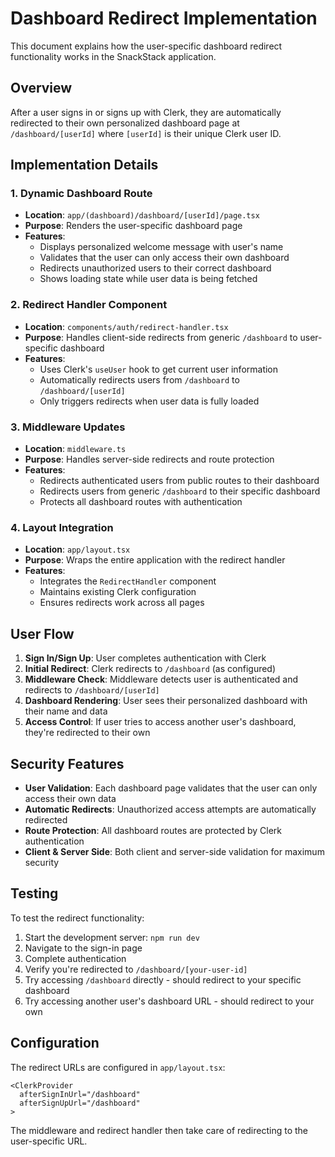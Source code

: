 # Dashboard Redirect Implementation

This document explains how the user-specific dashboard redirect functionality works in the SnackStack application.

## Overview

After a user signs in or signs up with Clerk, they are automatically redirected to their own personalized dashboard page at `/dashboard/[userId]` where `[userId]` is their unique Clerk user ID.

## Implementation Details

### 1. Dynamic Dashboard Route

- **Location**: `app/(dashboard)/dashboard/[userId]/page.tsx`
- **Purpose**: Renders the user-specific dashboard page
- **Features**:
  - Displays personalized welcome message with user's name
  - Validates that the user can only access their own dashboard
  - Redirects unauthorized users to their correct dashboard
  - Shows loading state while user data is being fetched

### 2. Redirect Handler Component

- **Location**: `components/auth/redirect-handler.tsx`
- **Purpose**: Handles client-side redirects from generic `/dashboard` to user-specific dashboard
- **Features**:
  - Uses Clerk's `useUser` hook to get current user information
  - Automatically redirects users from `/dashboard` to `/dashboard/[userId]`
  - Only triggers redirects when user data is fully loaded

### 3. Middleware Updates

- **Location**: `middleware.ts`
- **Purpose**: Handles server-side redirects and route protection
- **Features**:
  - Redirects authenticated users from public routes to their dashboard
  - Redirects users from generic `/dashboard` to their specific dashboard
  - Protects all dashboard routes with authentication

### 4. Layout Integration

- **Location**: `app/layout.tsx`
- **Purpose**: Wraps the entire application with the redirect handler
- **Features**:
  - Integrates the `RedirectHandler` component
  - Maintains existing Clerk configuration
  - Ensures redirects work across all pages

## User Flow

1. **Sign In/Sign Up**: User completes authentication with Clerk
2. **Initial Redirect**: Clerk redirects to `/dashboard` (as configured)
3. **Middleware Check**: Middleware detects user is authenticated and redirects to `/dashboard/[userId]`
4. **Dashboard Rendering**: User sees their personalized dashboard with their name and data
5. **Access Control**: If user tries to access another user's dashboard, they're redirected to their own

## Security Features

- **User Validation**: Each dashboard page validates that the user can only access their own data
- **Automatic Redirects**: Unauthorized access attempts are automatically redirected
- **Route Protection**: All dashboard routes are protected by Clerk authentication
- **Client & Server Side**: Both client and server-side validation for maximum security

## Testing

To test the redirect functionality:

1. Start the development server: `npm run dev`
2. Navigate to the sign-in page
3. Complete authentication
4. Verify you're redirected to `/dashboard/[your-user-id]`
5. Try accessing `/dashboard` directly - should redirect to your specific dashboard
6. Try accessing another user's dashboard URL - should redirect to your own

## Configuration

The redirect URLs are configured in `app/layout.tsx`:

```tsx
<ClerkProvider
  afterSignInUrl="/dashboard"
  afterSignUpUrl="/dashboard"
>
```

The middleware and redirect handler then take care of redirecting to the user-specific URL.
